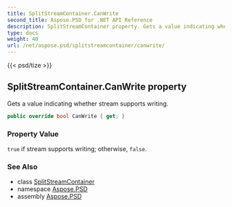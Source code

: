 ```yaml
---
title: SplitStreamContainer.CanWrite
second_title: Aspose.PSD for .NET API Reference
description: SplitStreamContainer property. Gets a value indicating whether stream supports writing
type: docs
weight: 40
url: /net/aspose.psd/splitstreamcontainer/canwrite/
---
```

{{< psd/tize >}}
## SplitStreamContainer.CanWrite property

Gets a value indicating whether stream supports writing.

```csharp
public override bool CanWrite { get; }
```

### Property Value

`true` if stream supports writing; otherwise, `false`.

### See Also

* class [SplitStreamContainer](../)
* namespace [Aspose.PSD](../../splitstreamcontainer/)
* assembly [Aspose.PSD](../../../)


